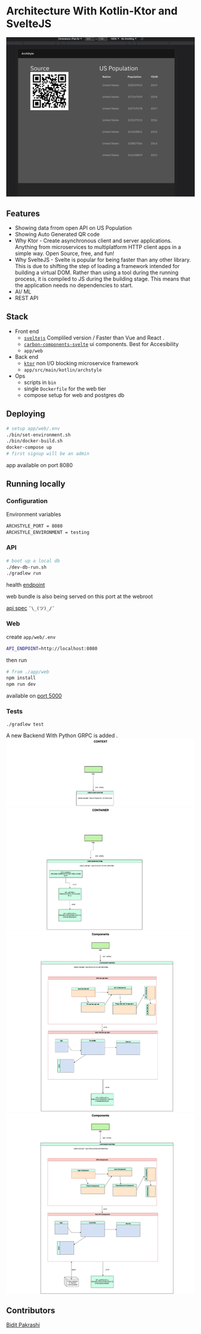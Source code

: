 # Architecture With Kotlin-Ktor and SvelteJS
![Screenshot](archstylescreenshot.png)


## Features

* Showing data frrom open API on US Population  
* Showing Auto Generated QR code 
*  Why Ktor  - Create asynchronous client and server applications. Anything from microservices to multiplatform HTTP client apps in a simple way. Open Source, free, and fun!
*  Why SvelteJS - 
Svelte is popular for being faster than any other library. This is due to shifting the step of loading a framework intended for building a virtual DOM. Rather than using a tool during the running process, it is compiled to JS during the building stage. This means that the application needs no dependencies to start.
* AI/ ML 
* REST API

## Stack
* Front end
  * [`sveltejs`](https://svelte.dev/) Compliled version / Faster than Vue and React .
  * [`carbon-components-svelte`](https://github.com/IBM/carbon-components-svelte) ui components. Best for Accesibility
  * `app/web`
* Back end
  * [`ktor`](https://ktor.io/) non I/O blocking  microservice framework 
  * `app/src/main/kotlin/archstyle`
* Ops
  * scripts in `bin`
  * single `Dockerfile` for the web tier
  * compose setup for web and postgres db

## Deploying
```sh
# setup app/web/.env
./bin/set-environment.sh
./bin/docker-build.sh
docker-compose up
# first signup will be an admin
```
app available on port 8080

## Running locally
### Configuration
Environment variables
```sh
ARCHSTYLE_PORT = 8080
ARCHSTYLE_ENVIRONMENT = testing
```

### API
```sh
# boot up a local db
./dev-db-run.sh
./gradlew run
```
health [endpoint](http://localhost:8080/health)

web bundle is also being served on this port at the webroot

[api spec](./app/src/test/kotlin/archstyle/AppTest.kt) `¯\_(ツ)_/¯`

### Web
create `app/web/.env`
```sh
API_ENDPOINT=http://localhost:8080
```
then run
```sh
# from ./app/web
npm install
npm run dev
```
available on [port 5000](http://localhost:5000/)

### Tests
```
./gradlew test
```


A new Backend With Python GRPC is added .
![Architecure Context](CONTEXT.png)
![Architecure Container](CONTAINER.png)
![Architecure Components](Components.png)
![Architecure Components-Modified](GRPC.png)


## Contributors
[Bidit Pakrashi](https://github.com/BiditPakrashi/)


